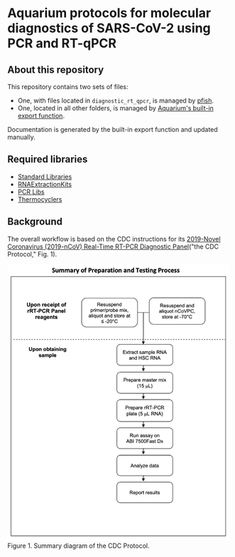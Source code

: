 # Aquarium protocols for molecular diagnostics of SARS-CoV-2 using PCR and RT-qPCR

## About this repository 
This repository contains two sets of files:
- One, with files located in `diagnostic_rt_qpcr`, is managed by [pfish](https://github.com/klavinslab/pfish).
- One, located in all other folders, is managed by [Aquarium's built-in export function](https://www.aquarium.bio/?category=Community&content=Exporting). 

Documentation is generated by the built-in export function and updated manually.

## Required libraries
* [Standard Libraries](https://github.com/klavinslab/standard-libraries)
* [RNAExtractionKits](https://github.com/klavinslab/aq-rna-extraction-kits)
* [PCR Libs](https://github.com/dvnstrcklnd/aq-pcr-models)
* [Thermocyclers](https://github.com/klavinslab/aq-thermocyclers)

## Background
The overall workflow is based on the CDC instructions for its [2019-Novel Coronavirus (2019-nCoV)
Real-Time RT-PCR Diagnostic Panel](https://www.fda.gov/media/134922/download)("the CDC Protocol," Fig. 1).

<img src="/docs/_images/cdc_workflow.png" alt="Summary diagram of the CDC Protocol" width="500"/>
Figure 1. Summary diagram of the CDC Protocol. 
